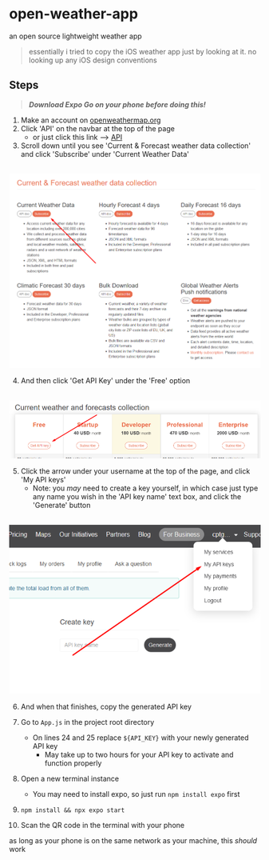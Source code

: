# open-weather-app

an open source lightweight weather app

> essentially i tried to copy the iOS weather app just by looking at it. no looking up any iOS design conventions

## Steps
> ***Download Expo Go on your phone before doing this!***
1. Make an account on <a href="openweathermap.org">openweathermap.org</a>
2. Click 'API' on the navbar at the top of the page
   * or just click this link --> <a href="https://openweathermap.org/api">API</a>
3. Scroll down until you see 'Current & Forecast weather data collection' and click 'Subscribe' under 'Current Weather Data'


<br />
<img src="./assets/API ss.png">

<br />

4. And then click 'Get API Key' under the 'Free' option

<br />
<img src="./assets/get key.png">

<br />

5. Click the arrow under your username at the top of the page, and click 'My API keys'
   * Note: you *may* need to create a key yourself, in which case just type any name you wish in the 'API key name' text box, and click the 'Generate' button

<br />
<img src="./assets/keys.png">

<br />

6. And when that finishes, copy the generated API key
7. Go to `App.js` in the project root directory
   * On lines 24 and 25 replace `${API_KEY}` with your newly generated API key
      * May take up to two hours for your API key to activate and function properly

8. Open a new terminal instance
   * You may need to install expo, so just run `npm install expo` first
9.  `npm install && npx expo start`
10. Scan the QR code in the terminal with your phone

as long as your phone is on the same network as your machine, this *should* work

